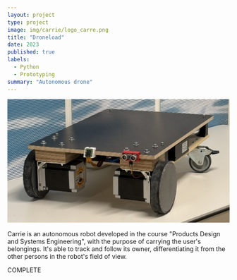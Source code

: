 ```yaml
---
layout: project
type: project
image: img/carrie/logo_carre.png
title: "Droneload"
date: 2023
published: true
labels:
  - Python
  - Prototyping
summary: "Autonomous drone"
---
```


<img class="img-fluid" src="../img/carrie/robot.jpg">

Carrie is an autonomous robot developed in the course "Products Design and Systems Engineering", with the purpose of carrying the user's belongings.
It's able to track and follow its owner, differentiating it from the other persons in the robot's field of view.

COMPLETE